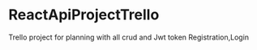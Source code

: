 # ReactApiProjectTrello
Trello project for planning with all crud and Jwt token Registration,Login 
